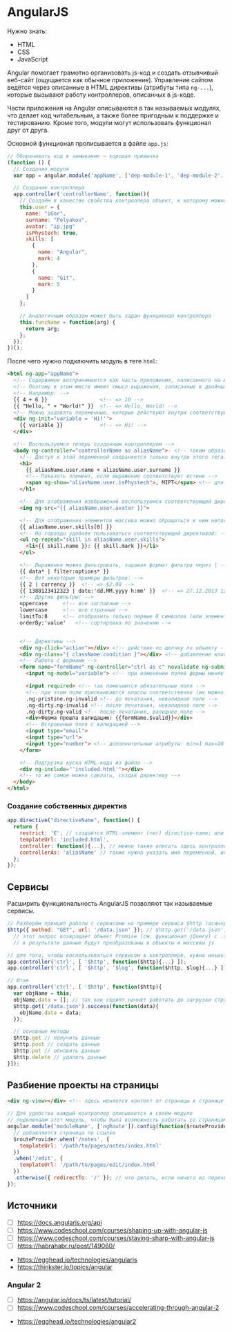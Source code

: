 # AngularJS

Нужно знать:
- HTML
- CSS
- JavaScript

Angular помогает грамотно организовать js-код и создать отзывчивый веб-сайт (ощущается как обычное приложение).
Управление сайтом ведётся через описанные в HTML директивы (атрибуты типа `ng-...`), которые вызывают работу контроллеров, описанных в js-коде.

Части приложения на Angular описываются в так называемых модулях, что делает код читабельным, а также более пригодным к поддержке и тестированию.
Кроме того, модули могут использовать функционал друг от друга.

Основной функционал прописывается в файле `app.js`:
```js
// Оборачивать код в замыкание — хорошая привычка
(function () {
  // Создание модуля
  var app = angular.module('appName', ['dep-module-1', 'dep-module-2'...]); // при необходимости в квадратных скобках указываются зависимости (модули, в которых описан необходимый функционал: контроллеры, директивы...), которые находятся в другом замыкании (например, в другом файле)

  // Создание контроллера
  app.controller('controllerName', function(){
    // Создаём в качестве свойства контроллера объект, к которому можно будет получить доступ в HTML
    this.user = {
      name: "iGor",
      surname: "Polyakov",
      avatar: "ip.jpg"
      isPhystech: true,
      skills: [
        {
          name: "Angular",
          mark: 4
        },
        {
          name: "Git",
          mark: 5
        }
      ]
    };

    // Аналогичным образом может быть задан функционал контроллера
    this.funcName = function(arg) {
      return arg;
    };
  });
})();
```

После чего нужно подключить модуль в теге `html`:
```html
<html ng-app="appName">
  <!-- Содержимое воспринимается как часть приложения, написанного на Angular. -->
  <!-- Поэтому в этом месте имеют смысл выражения, записанные в двойных фигурных скобках. -->
  <!-- Например: -->
  {{ 4 + 6 }}                 <!-- => 10 -->
  {{ "Hello, " + "World!" }}  <!-- => Hello, World! -->
  <!-- Можно задавать переменные, которые действуют внутри соответствующего элемента: -->
  <div ng-init="variable = 'Hi!'">
    {{ variable }}            <!-- => Hi! -->
  </div>

  <!-- Воспользуемся теперь созданным контроллером -->
  <body ng-controller="controllerName as aliasName">  <!-- таким образом можно воспользоваться любым удобным именем переменной -->
    <!-- Доступ к этой переменной сохраняется только внутри этого тега. -->
    <h1>
      {{ aliasName.user.name + aliasName.user.surname }}
      <!-- Показать элемент, если выражение соответствует истине -->
      <span ng-show="aliasName.user.isPhystech">, MIPT</span> <!-- для отрицания можно использовать символ ! в выражении, либо использовать директиву ng-hide -->
    </h1>

    <!-- Для отображения изображений воспользуемся соответствующей директивой -->
    <img ng-src="{{ aliasName.user.avatar }}">

    <!-- Для отображения элементов массива можно обращаться к ним непосредственно: -->
    {{ aliasName.user.skills[0] }}
    <!-- Но гораздо удобнее пользоваться соответствующей директивой: -->
    <ul ng-repeat="skill in aliasName.user.skills">
      <li>{{ skill.name }}: {{ skill.mark }}</li>
    </ul>

    <!-- Выражения можно фильтровать, задавая формат фильтра через | -->
    {{ data* | filter:options* }}
    <!-- Вот некоторые примеры фильтров: -->
    {{ 2 | currency }}  <!-- => $2.00 -->
    {{ 1388123412323 | date:'dd.MM.yyyy h:mm' }}  <!-- => 27.12.2013 12:50 -->
    <!-- Другие фильтры: -->
    uppercase     <!-- все заглавные -->
    lowercase     <!-- все строчные -->
    limitTo:8     <!-- отобразить только первые 8 символов (или элементов массива) -->
    orderBy:'value'   <!-- сортировка по значению -->


    <!-- Директивы -->
    <div ng-click="action"></div> <!-- действие по щелчку по объекту -->
    <div ng-class="{ className:condition }"></div> <!-- добавление класса при определённом условии -->
    <!-- Работа с формами -->
    <form name="formName" ng-controller="ctrl as c" novalidate ng-submit="formName.$valid && c.myFunc()"> <!-- отменяем стандартную валидацию; при отправке формы (если она прошла валидацию) происходит действие, соответствующее функции myFunc, объявленной в теле контроллера -->
      <input ng-model="variable"> <!-- при изменении полей формы меняется и переменная -->

      <input required> <!-- так помечаются обязательные поля -->
      <!-- при этом полю присваиваются классы соответственно (их можно настроить в CSS) -->
      .ng-pristine.ng-invalid <!-- до печатания, невалидное поле -->
      .ng-dirty.ng-invalid <!-- после печатания, невалидное поле -->
      .ng-dirty.ng-valid <!-- после печатания, валидное поле -->
      <div>Форма прошла валидацию: {{formName.$valid}}</div>
      <!-- Встроенные поля с валидацией -->
      <input type="email">
      <input type="url">
      <input type="number"> <!-- дополнительные атрибуты: min=1 max=10 -->
    </form>

    <!-- Подгрузка куска HTML-кода из файла -->
    <div ng-include="'included.html'"></div>
    <!-- то же самое можно сделать, создав директиву -->
  </body>
</html>
```

### Создание собственных директив
```js
app.directive("directiveName", function() {
  return {
    restrict: 'E', // создаётся HTML-элемент (тег) directive-name; или атрибут (если указать A) с тем же именем
    templateUrl: 'included.html',
    controller: function(){...}, // можно также описать здесь контроллер, чтобы упростить HTML код; либо описать его в другом месте, а здесь просто сослаться на него
    controllerAs: 'aliasName' // также нужно указать имя переменной, используемой в файле 'included.html'
  };
});
```


## Сервисы
Расширить функциональность AngularJS позволяют так называемые сервисы.
```js
// Разберём принцип работы с сервисами на примере сервиса $http (асинхронный запрос к серверу)
$http({ method: "GET", url: '/data.json' }); // $http.get('/data.json', { apiKey: 'myApiKey' });
  // этот запрос возвращает объект Promise (см. функционал jQuery) c .success() и .error()
  // в результате данные будут преобразованы в объекты и массивы js

// для того, чтобы воспользоваться сервисом в контроллере, нужно инъектировать зависимость с помощью массива:
app.controller('ctrl', [ '$http', function($http){...} ]);
app.controller('ctrl', [ '$http', '$log', function($http, $log){...} ]);

// Итак
app.controller('ctrl', [ '$http', function($http){
  var objName = this;
  objName.data = []; // так как скрипт начнёт работать до загрузки страницы, нужно передать свойству хотя бы пустой массив
  $http.get('/data.json').success(function(data){
    objName.data = data;
  });

  // основные методы
  $http.get // получить данные
  $http.post // создать данные
  $http.put // обновить данные
  $http.delete // удалить данные
}]);
```


## Разбиение проекты на страницы
```html
<div ng-view></div> <!-- здесь меняется контент от страницы к странице -->
```

```js
// Для удобства каждый контроллер описывается в своём модуле
// подключаем этот модуль, чтобы была возможность работать со страницами
angular.module('moduleName', ['ngRoute']).config(function($routeProvider){
  // добавляется страница по ссылке
  $routeProvider.when('/notes', {
    templateUrl: '/path/to/pages/notes/index.html'
  })
  .when('/edit', {
    templateUrl: '/path/to/pages/edit/index.html'
  })
  .otherwise({ redirectTo: '/' }); // что делать, если ничего из перечисленного не подошло
});
```


## Источники
- [ ] https://docs.angularjs.org/api
- [ ] https://www.codeschool.com/courses/shaping-up-with-angular-js
- [ ] https://www.codeschool.com/courses/staying-sharp-with-angular-js
- [ ] https://habrahabr.ru/post/149060/
- https://egghead.io/technologies/angularjs
- https://thinkster.io/topics/angular

### Angular 2
- [ ] https://angular.io/docs/ts/latest/tutorial/
- [ ] https://www.codeschool.com/courses/accelerating-through-angular-2
- https://egghead.io/technologies/angular2